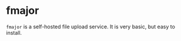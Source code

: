 fmajor
======

`fmajor` is a self-hosted file upload service. It is very basic, but
easy to install.
